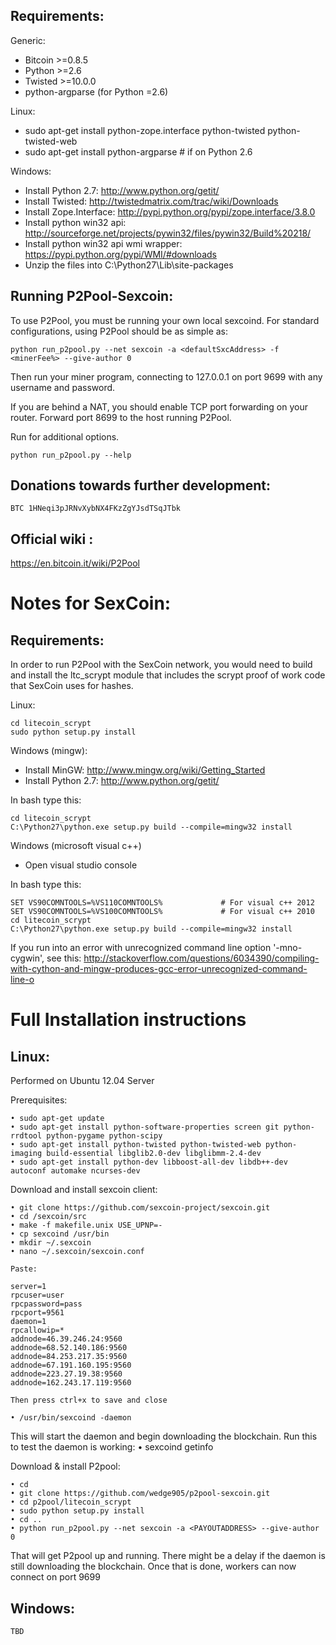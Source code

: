 Requirements:
-------------------------
Generic:
* Bitcoin >=0.8.5
* Python >=2.6
* Twisted >=10.0.0
* python-argparse (for Python =2.6)

Linux:
* sudo apt-get install python-zope.interface python-twisted python-twisted-web
* sudo apt-get install python-argparse # if on Python 2.6

Windows:
* Install Python 2.7: http://www.python.org/getit/
* Install Twisted: http://twistedmatrix.com/trac/wiki/Downloads
* Install Zope.Interface: http://pypi.python.org/pypi/zope.interface/3.8.0
* Install python win32 api: http://sourceforge.net/projects/pywin32/files/pywin32/Build%20218/
* Install python win32 api wmi wrapper: https://pypi.python.org/pypi/WMI/#downloads
* Unzip the files into C:\Python27\Lib\site-packages

Running P2Pool-Sexcoin:
-------------------------
To use P2Pool, you must be running your own local sexcoind. For standard
configurations, using P2Pool should be as simple as:

    python run_p2pool.py --net sexcoin -a <defaultSxcAddress> -f <minerFee%> --give-author 0

Then run your miner program, connecting to 127.0.0.1 on port 9699 with any
username and password.

If you are behind a NAT, you should enable TCP port forwarding on your
router. Forward port 8699 to the host running P2Pool.

Run for additional options.

    python run_p2pool.py --help

Donations towards further development:
-------------------------
    BTC 1HNeqi3pJRNvXybNX4FKzZgYJsdTSqJTbk

Official wiki :
-------------------------
https://en.bitcoin.it/wiki/P2Pool

Notes for SexCoin:
=========================
Requirements:
-------------------------
In order to run P2Pool with the SexCoin network, you would need to build and install the
ltc_scrypt module that includes the scrypt proof of work code that SexCoin uses for hashes.

Linux:

    cd litecoin_scrypt
    sudo python setup.py install

Windows (mingw):
* Install MinGW: http://www.mingw.org/wiki/Getting_Started
* Install Python 2.7: http://www.python.org/getit/

In bash type this:

    cd litecoin_scrypt
    C:\Python27\python.exe setup.py build --compile=mingw32 install

Windows (microsoft visual c++)
* Open visual studio console

In bash type this:

    SET VS90COMNTOOLS=%VS110COMNTOOLS%	           # For visual c++ 2012
    SET VS90COMNTOOLS=%VS100COMNTOOLS%             # For visual c++ 2010
    cd litecoin_scrypt
    C:\Python27\python.exe setup.py build --compile=mingw32 install
	
If you run into an error with unrecognized command line option '-mno-cygwin', see this:
http://stackoverflow.com/questions/6034390/compiling-with-cython-and-mingw-produces-gcc-error-unrecognized-command-line-o


Full Installation instructions
=========================
Linux:
-------------------------
Performed on Ubuntu 12.04 Server

Prerequisites:

    • sudo apt-get update
    • sudo apt-get install python-software-properties screen git python-rrdtool python-pygame python-scipy 
    • sudo apt-get install python-twisted python-twisted-web python-imaging build-essential libglib2.0-dev libglibmm-2.4-dev 
    • sudo apt-get install python-dev libboost-all-dev libdb++-dev autoconf automake ncurses-dev

Download and install sexcoin client:

    • git clone https://github.com/sexcoin-project/sexcoin.git
    • cd /sexcoin/src
    • make -f makefile.unix USE_UPNP=-
    • cp sexcoind /usr/bin
    • mkdir ~/.sexcoin
    • nano ~/.sexcoin/sexcoin.conf

    Paste:

    server=1
    rpcuser=user
    rpcpassword=pass
    rpcport=9561
    daemon=1
    rpcallowip=*
    addnode=46.39.246.24:9560
    addnode=68.52.140.186:9560
    addnode=84.253.217.35:9560
    addnode=67.191.160.195:9560
    addnode=223.27.19.38:9560
    addnode=162.243.17.119:9560

    Then press ctrl+x to save and close

    • /usr/bin/sexcoind -daemon

This will start the daemon and begin downloading the blockchain.
Run this to test the daemon is working:
    • sexcoind getinfo

Download & install P2pool:

    • cd 
    • git clone https://github.com/wedge905/p2pool-sexcoin.git
    • cd p2pool/litecoin_scrypt
    • sudo python setup.py install
    • cd ..
    • python run_p2pool.py --net sexcoin -a <PAYOUTADDRESS> --give-author 0

That will get P2pool up and running.  There might be a delay if the daemon is still downloading the blockchain.  Once that is done, workers can now connect on port 9699


Windows:
-------------------------    
    TBD